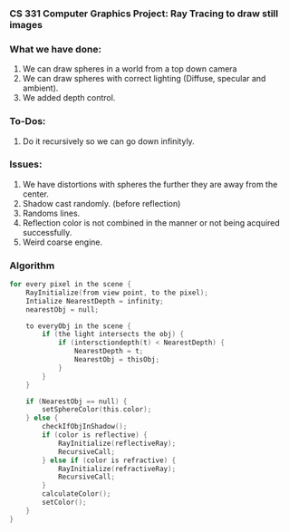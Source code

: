 ### CS 331 Computer Graphics Project: Ray Tracing to draw still images

### What we have done:
1. We can draw spheres in a world from a top down camera
2. We can draw spheres with correct lighting (Diffuse, specular and ambient).
3. We added depth control.

### To-Dos:
1. Do it recursively so we can go down infinityly.

### Issues:
1. We have distortions with spheres the further they are away from the center.
2. Shadow cast randomly. (before reflection)
3. Randoms lines.
4. Reflection color is not combined in the manner or not being acquired successfully.
5. Weird coarse engine.

### Algorithm
```c
for every pixel in the scene {
    RayInitialize(from view point, to the pixel);
    Intialize NearestDepth = infinity;
    nearestObj = null;

    to everyObj in the scene {
        if (the light intersects the obj) {
            if (intersctiondepth(t) < NearestDepth) {
                NearestDepth = t;
                NearestObj = thisObj;
            }
        }
    }

    if (NearestObj == null) {
        setSphereColor(this.color);
    } else {
        checkIfObjInShadow();
        if (color is reflective) {
            RayInitialize(reflectiveRay);
            RecursiveCall;
        } else if (color is refractive) {
            RayInitialize(refractiveRay);
            RecursiveCall;
        }
        calculateColor();
        setColor();
    }
}
```
